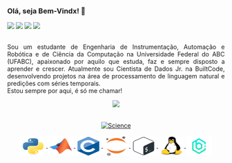 ### Olá, seja Bem-Vindx! 👋

<a href="mailto:f.azzolinovarella@gmail.com"><img height="25" src="https://img.shields.io/badge/-Gmail-%23333?style=for-the-badge&logo=gmail&logoColor=white" target="_blank"></a>
<a href="https://www.linkedin.com/in/felipe-azzolino-varella/" target="_blank"><img height="25" src="https://img.shields.io/badge/-LinkedIn-%230077B5?style=for-the-badge&logo=linkedin&logoColor=white" target="_blank"></a>
<a href="https://discord.com/channels/@me/580507315493535744" target="_blank"><img height="25" src="https://img.shields.io/badge/Discord-7289DA?style=for-the-badge&logo=discord&logoColor=white" target="_blank"></a>
<a href="https://azzolinovarella.github.io" target="_blank"><img height="25" src="https://badgen.net/badge/icon/website/green/?icon=github&label"></a>

##

<p align="justify">
  Sou um estudante de Engenharia de Instrumentação, Automação e Robótica e de Ciência da Computação na Universidade Federal do ABC (UFABC), apaixonado por aquilo que estuda, faz e sempre disposto a aprender e crescer. Atualmente sou Cientista de Dados Jr. na BuiltCode, desenvolvendo projetos na área de processamento de linguagem natural e predições com séries temporais. <br>
  Estou sempre por aqui, é só me chamar! 
</p>

<div align="center">
  <a href="https://github.com/azzolinovarella">
  <img height="180em" src="https://github-readme-stats.vercel.app/api/top-langs/?username=azzolinovarella&layout=compact&langs_count=7&theme=dracula"/>
  </a>
</div>
  
##
<p align="center"><a href="https://azzolinovarella.github.io">
    <img align="center" alt="Science" height="30" src="http://ForTheBadge.com/images/badges/built-with-science.svg"><br><br>
    <img align="center" alt="Python" height="45" width="60" src="https://raw.githubusercontent.com/devicons/devicon/master/icons/python/python-original.svg">
    <img align="center" alt="MATLAB" height="45" width="60" src="https://raw.githubusercontent.com/devicons/devicon/master/icons/matlab/matlab-original.svg">
    <img align="center" alt="C" height="45" width="60" src="https://raw.githubusercontent.com/devicons/devicon/master/icons/c/c-original.svg">
    <img align="center" alt="Jupyter" height="45" width="60" src="https://raw.githubusercontent.com/devicons/devicon/master/icons/jupyter/jupyter-original.svg">
    <img align="center" alt="Bash" height="45" width="60" src="https://raw.githubusercontent.com/devicons/devicon/master/icons/bash/bash-original.svg"> 
    <img align="center" alt="Linux" height="45" width="60" src="https://raw.githubusercontent.com/devicons/devicon/master/icons/linux/linux-original.svg">
    <img align="center" alt="BuilestátCode" height="45" width="60" src="./other_icons/builtcode.png"> 
</a></p>
